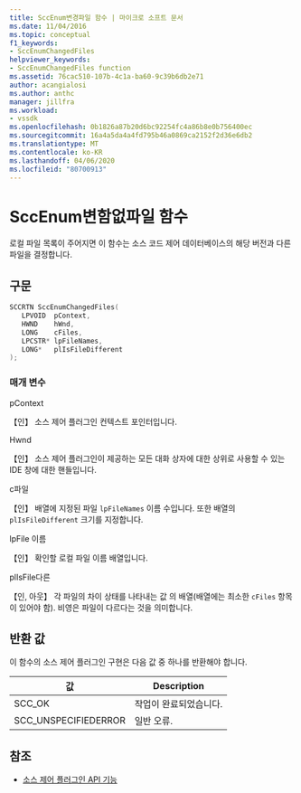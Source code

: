 ```yaml
---
title: SccEnum변경파일 함수 | 마이크로 소프트 문서
ms.date: 11/04/2016
ms.topic: conceptual
f1_keywords:
- SccEnumChangedFiles
helpviewer_keywords:
- SccEnumChangedFiles function
ms.assetid: 76cac510-107b-4c1a-ba60-9c39b6db2e71
author: acangialosi
ms.author: anthc
manager: jillfra
ms.workload:
- vssdk
ms.openlocfilehash: 0b1826a87b20d6bc92254fc4a86b8e0b756400ec
ms.sourcegitcommit: 16a4a5da4a4fd795b46a0869ca2152f2d36e6db2
ms.translationtype: MT
ms.contentlocale: ko-KR
ms.lasthandoff: 04/06/2020
ms.locfileid: "80700913"
---
```

# <a name="sccenumchangedfiles-function"></a>SccEnum변함없파일 함수
로컬 파일 목록이 주어지면 이 함수는 소스 코드 제어 데이터베이스의 해당 버전과 다른 파일을 결정합니다.

## <a name="syntax"></a>구문

```cpp
SCCRTN SccEnumChangedFiles(
   LPVOID  pContext,
   HWND    hWnd,
   LONG    cFiles,
   LPCSTR* lpFileNames,
   LONG*   plIsFileDifferent
);
```

### <a name="parameters"></a>매개 변수
 pContext

【인】 소스 제어 플러그인 컨텍스트 포인터입니다.

 Hwnd

【인】 소스 제어 플러그인이 제공하는 모든 대화 상자에 대한 상위로 사용할 수 있는 IDE 창에 대한 핸들입니다.

 c파일

【인】 배열에 지정된 파일 `lpFileNames` 이름 수입니다. 또한 배열의 `plIsFileDifferent` 크기를 지정합니다.

 lpFile 이름

【인】 확인할 로컬 파일 이름 배열입니다.

 plIsFile다른

【인, 아웃】 각 파일의 차이 상태를 나타내는 값 의 배열(배열에는 최소한 `cFiles` 항목이 있어야 함). 비영은 파일이 다르다는 것을 의미합니다.

## <a name="return-value"></a>반환 값
 이 함수의 소스 제어 플러그인 구현은 다음 값 중 하나를 반환해야 합니다.

|값|Description|
|-----------|-----------------|
|SCC_OK|작업이 완료되었습니다.|
|SCC_UNSPECIFIEDERROR|일반 오류.|

## <a name="see-also"></a>참조
- [소스 제어 플러그인 API 기능](../extensibility/source-control-plug-in-api-functions.md)
